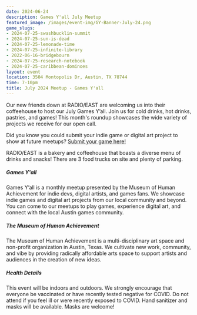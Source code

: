 ```yaml
---
date: 2024-06-24
description: Games Y'all July Meetup
featured_image: /images/event-img/GY-Banner-July-24.png
game_slugs:
- 2024-07-25-swashbucklin-summit
- 2024-07-25-sun-is-dead
- 2024-07-25-lemonade-time
- 2024-07-25-infinite-library
- 2022-06-16-bridgebourn
- 2024-07-25-research-notebook
- 2024-07-25-caribbean-dominoes
layout: event
location: 3504 Montopolis Dr, Austin, TX 78744
time: 7-10pm
title: July 2024 Meetup - Games Y'all
---
```



Our new friends down at RADIO/EAST are welcoming us into their coffeehouse to host our July Games Y’all. Join us for cold drinks, hot drinks, pastries, and games! This month's roundup showcases the wide variety of projects we receive for our open call.
  
Did you know you could submit your indie game or digital art project to show at future meetups? [Submit your game here!](https://gamesyall.com/submit-a-game)
  
RADIO/EAST is a bakery and coffeehouse that boasts a diverse menu of drinks and snacks! There are 3 food trucks on site and plenty of parking.

##### Games Y'all

Games Y’all is a monthly meetup presented by the Museum of Human Achievement for indie devs, digital artists, and games fans. We showcase indie games and digital art projects from our local community and beyond. You can come to our meetups to play games, experience digital art, and connect with the local Austin games community.

##### The Museum of Human Achievement

The Museum of Human Achievement is a multi-disciplinary art space and non-profit organization in Austin, Texas. We cultivate new work, community, and vibe by providing radically affordable arts space to support artists and audiences in the creation of new ideas.

##### Health Details

This event will be indoors and outdoors. We strongly encourage that everyone be vaccinated or have recently tested negative for COVID. Do not attend if you feel ill or were recently exposed to COVID. Hand sanitizer and masks will be available. Masks are welcome!
